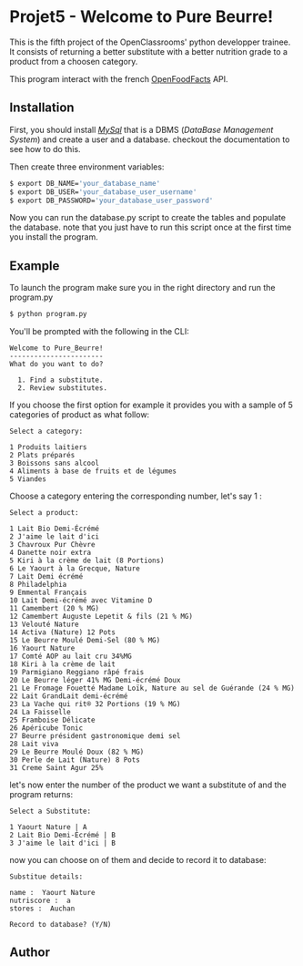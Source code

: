 # Projet5 - Welcome to Pure Beurre!

This is the fifth project of the OpenClassrooms' python developper trainee.
It consists of returning a better substitute with a better nutrition grade to a product from a choosen category.

This program interact with the french [OpenFoodFacts](https://fr.openfoodfacts.org) API.

## Installation

First, you should install _[MySql](https://www.mysql.com)_ that is a DBMS (*DataBase Management System*) and create a user and a database. checkout the documentation to see how to do this.

Then create three environment variables:

```bash
$ export DB_NAME='your_database_name'
$ export DB_USER='your_database_user_username'
$ export DB_PASSWORD='your_database_user_password'
```

Now you can run the database.py script to create the tables and populate the database. note that you just have to run this script once at the first time you install the program.

## Example

To launch the program make sure you in the right directory and run the program.py

```bash
$ python program.py
```

You'll be prompted with the following in the CLI:

```
Welcome to Pure_Beurre!
-----------------------
What do you want to do?

  1. Find a substitute.
  2. Review substitutes.
```
If you choose the first option for example it provides you with a sample of 5 categories of product as what follow:

```
Select a category:

1 Produits laitiers
2 Plats préparés
3 Boissons sans alcool
4 Aliments à base de fruits et de légumes
5 Viandes
```

Choose a category entering the corresponding number, let's say 1 :

```
Select a product:

1 Lait Bio Demi-Écrémé
2 J'aime le lait d'ici
3 Chavroux Pur Chèvre
4 Danette noir extra
5 Kiri à la crème de lait (8 Portions)
6 Le Yaourt à la Grecque, Nature
7 Lait Demi écrémé
8 Philadelphia
9 Emmental Français
10 Lait Demi-écrémé avec Vitamine D
11 Camembert (20 % MG)
12 Camembert Auguste Lepetit & fils (21 % MG)
13 Velouté Nature
14 Activa (Nature) 12 Pots
15 Le Beurre Moulé Demi-Sel (80 % MG)
16 Yaourt Nature
17 Comté AOP au lait cru 34%MG
18 Kiri à la crème de lait
19 Parmigiano Reggiano râpé frais
20 Le Beurre léger 41% MG Demi-écrémé Doux
21 Le Fromage Fouetté Madame Loïk, Nature au sel de Guérande (24 % MG)
22 Lait GrandLait demi-écrémé
23 La Vache qui rit® 32 Portions (19 % MG)
24 La Faisselle
25 Framboise Délicate
26 Apéricube Tonic
27 Beurre président gastronomique demi sel
28 Lait viva
29 Le Beurre Moulé Doux (82 % MG)
30 Perle de Lait (Nature) 8 Pots
31 Creme Saint Agur 25%
```

let's now enter the number of the product we want a substitute of and the program returns:

```
Select a Substitute:

1 Yaourt Nature | A
2 Lait Bio Demi-Écrémé | B
3 J'aime le lait d'ici | B
```
 
 now you can choose on of them and decide to record it to database:

 ```
Substitue details:

name :  Yaourt Nature
nutriscore :  a
stores :  Auchan

Record to database? (Y/N)
```

## Author



